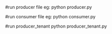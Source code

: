 #run producer file eg: 
python producer.py

#run consumer file eg: 
python consumer.py


#run producer_tenant
python producer_tenant.py


